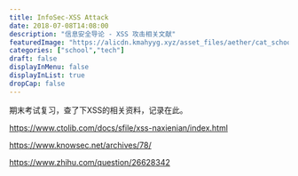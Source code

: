 ```yaml
---
title: InfoSec-XSS Attack
date: 2018-07-08T14:08:00
description: "信息安全导论 - XSS 攻击相关文献"
featuredImage: "https://alicdn.kmahyyg.xyz/asset_files/aether/cat_school.webp"
categories: ["school","tech"]
draft: false
displayInMenu: false
displayInList: true
dropCap: false
---
```


期末考试复习，查了下XSS的相关资料，记录在此。

https://www.ctolib.com/docs/sfile/xss-naxienian/index.html

https://www.knowsec.net/archives/78/

https://www.zhihu.com/question/26628342
